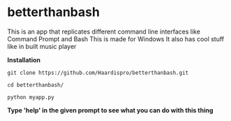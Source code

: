 # betterthanbash
This is an app that replicates different command line interfaces like Command Prompt and Bash
This is made for Windows
It also has cool stuff like in built music player

**Installation**


	git clone https://github.com/Haardispro/betterthanbash.git
	
	cd betterthanbash/
	
	python myapp.py


**Type 'help' in the given prompt to see what you can do with this thing**



